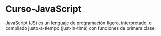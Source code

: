 # Curso-JavaScript
JavaScript (JS) es un lenguaje de programación ligero, interpretado, o compilado justo-a-tiempo (just-in-time) con funciones de primera clase.
